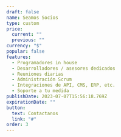 ```yaml
---
draft: false
name: Seamos Socios
type: custom
price:
  current: ""
  previous: ""
currency: "$"
popular: false
features:
  - Programadores in house
  - Desarrolladores / asesores dedicados
  - Reuniones diarias
  - Administración Scrum
  - Integraciones de API, CMS, ERP, etc.
  - Soporte a tu medida
publishDate: 2023-07-07T15:56:18.769Z
expirationDate: ""
button:
  text: Contactanos
  link: "#"
order: 3
---
```

